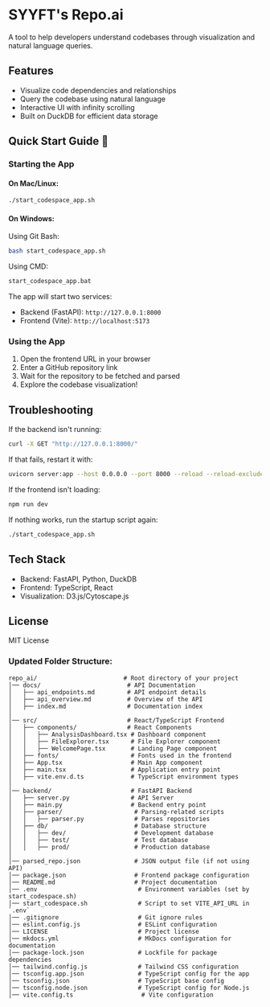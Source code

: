 # SYYFT's Repo.ai

A tool to help developers understand codebases through visualization and natural language queries.

## Features
- Visualize code dependencies and relationships
- Query the codebase using natural language
- Interactive UI with infinity scrolling
- Built on DuckDB for efficient data storage

## Quick Start Guide 🚀

### Starting the App

#### On Mac/Linux:
```bash
./start_codespace_app.sh
```

#### On Windows:
Using Git Bash:
```bash
bash start_codespace_app.sh
```

Using CMD:
```cmd
start_codespace_app.bat
```

The app will start two services:
- Backend (FastAPI): `http://127.0.0.1:8000`
- Frontend (Vite): `http://localhost:5173`

### Using the App
1. Open the frontend URL in your browser
2. Enter a GitHub repository link
3. Wait for the repository to be fetched and parsed
4. Explore the codebase visualization!

## Troubleshooting

If the backend isn't running:
```bash
curl -X GET "http://127.0.0.1:8000/"
```
If that fails, restart it with:
```bash
uvicorn server:app --host 0.0.0.0 --port 8000 --reload --reload-exclude cloned_repos
```

If the frontend isn't loading:
```bash
npm run dev
```

If nothing works, run the startup script again:
```bash
./start_codespace_app.sh
```

## Tech Stack
- Backend: FastAPI, Python, DuckDB
- Frontend: TypeScript, React
- Visualization: D3.js/Cytoscape.js

## License
MIT License


### Updated Folder Structure:
```
repo_ai/                        # Root directory of your project
│── docs/                        # API Documentation
│   ├── api_endpoints.md         # API endpoint details
│   ├── api_overview.md          # Overview of the API
│   ├── index.md                 # Documentation index
│
│── src/                         # React/TypeScript Frontend
│   ├── components/              # React Components
│   │   ├── AnalysisDashboard.tsx # Dashboard component
│   │   ├── FileExplorer.tsx      # File Explorer component
│   │   ├── WelcomePage.tsx       # Landing Page component
│   ├── fonts/                    # Fonts used in the frontend
│   ├── App.tsx                   # Main App component
│   ├── main.tsx                  # Application entry point
│   ├── vite.env.d.ts             # TypeScript environment types
│
│── backend/                      # FastAPI Backend
│   ├── server.py                 # API Server
│   ├── main.py                   # Backend entry point
│   ├── parser/                    # Parsing-related scripts
│   │   ├── parser.py              # Parses repositories
│   ├── db/                        # Database structure
│   │   ├── dev/                   # Development database
│   │   ├── test/                  # Test database
│   │   ├── prod/                  # Production database
│
│── parsed_repo.json               # JSON output file (if not using API)
│── package.json                   # Frontend package configuration
│── README.md                      # Project documentation
│── .env                            # Environment variables (set by start_codespace.sh)
│── start_codespace.sh              # Script to set VITE_API_URL in `.env`
│── .gitignore                      # Git ignore rules
│── eslint.config.js                # ESLint configuration
│── LICENSE                         # Project license
│── mkdocs.yml                      # MkDocs configuration for documentation
│── package-lock.json               # Lockfile for package dependencies
│── tailwind.config.js              # Tailwind CSS configuration
│── tsconfig.app.json               # TypeScript config for the app
│── tsconfig.json                   # TypeScript base config
│── tsconfig.node.json              # TypeScript config for Node.js
│── vite.config.ts                   # Vite configuration

```
